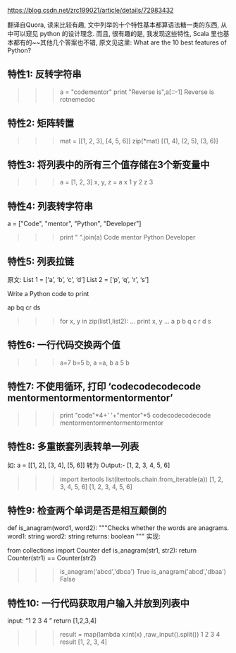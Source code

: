 https://blog.csdn.net/zrc199021/article/details/72983432

翻译自Quora, 读来比较有趣, 文中列举的十个特性基本都算语法糖一类的东西, 从中可以窥见 python 的设计理念. 而且, 很有趣的是, 我发现这些特性, Scala 里也基本都有的~~其他几个答案也不错, 原文见这里: What are the 10 best features of Python?

## 特性1: 反转字符串

>>> a =  "codementor"
>>> print "Reverse is",a[::-1]
Reverse is rotnemedoc

## 特性2: 矩阵转置

>>> mat = [[1, 2, 3], [4, 5, 6]]
>>> zip(*mat)
[(1, 4), (2, 5), (3, 6)]

## 特性3: 将列表中的所有三个值存储在3个新变量中

>>> a = [1, 2, 3]
>>> x, y, z = a 
>>> x
1
>>> y
2
>>> z
3

## 特性4: 列表转字符串

a = ["Code", "mentor", "Python", "Developer"]
>>> print " ".join(a)
Code mentor Python Developer

## 特性5: 列表拉链

原文: 
List 1 = [‘a’, ‘b’, ‘c’, ‘d’] 
List 2 = [‘p’, ‘q’, ‘r’, ‘s’]

Write a Python code to print

ap 
bq 
cr 
ds

>>> for x, y in zip(list1,list2):
...    print x, y
...
a p
b q
c r
d s

## 特性6: 一行代码交换两个值

>>> a=7
>>> b=5
>>> b, a =a, b
>>> a
5
>>> b

## 特性7: 不使用循环, 打印 ‘codecodecodecode mentormentormentormentormentor’

>>> print "code"*4+' '+"mentor"*5
codecodecodecode mentormentormentormentormentor

## 特性8: 多重嵌套列表转单一列表

如: 
a = [[1, 2], [3, 4], [5, 6]] 
转为 Output:- [1, 2, 3, 4, 5, 6]

>>> import itertools 
>>> list(itertools.chain.from_iterable(a))
[1, 2, 3, 4, 5, 6]
[1, 2, 3, 4, 5, 6]

## 特性9: 检查两个单词是否是相互颠倒的

def is_anagram(word1, word2):
    """Checks whether the words are anagrams.
    word1: string
    word2: string
    returns: boolean
    """
实现:

from collections import Counter
def is_anagram(str1, str2):
     return Counter(str1) == Counter(str2)
>>> is_anagram('abcd','dbca')
True
>>> is_anagram('abcd','dbaa')
False

## 特性10: 一行代码获取用户输入并放到列表中 
input: “1 2 3 4 ” 
return [1,2,3,4]

>>> result = map(lambda x:int(x) ,raw_input().split())
1 2 3 4
>>> result
[1, 2, 3, 4]